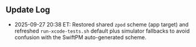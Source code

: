 

## Update Log
- 2025-09-27 20:38 ET: Restored shared `zpod` scheme (app target) and refreshed `run-xcode-tests.sh` default plus simulator fallbacks to avoid confusion with the SwiftPM auto-generated scheme.

